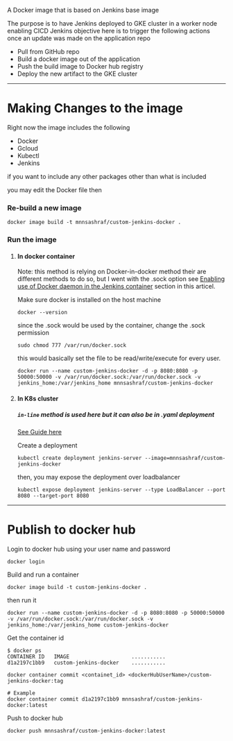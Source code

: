 
A Docker image that is based on Jenkins base image 

The purpose is to have Jenkins deployed to GKE cluster in a worker node enabling CICD
Jenkins objective here is to trigger the following actions once an update was made on the application repo

- Pull from GitHub repo
- Build a docker image out of the application
- Push the build image to Docker hub registry
- Deploy the new artifact to the GKE cluster

- - - - 
# Making Changes to the image #

Right now the image includes the following
- Docker
- Gcloud
- Kubectl
- Jenkins

if you want to include any other packages other than what is included

you may edit the Docker file then 
### Re-build a new image
```cli
docker image build -t mnnsashraf/custom-jenkins-docker .
```


### Run the image

1. #### In docker container

    Note: this method is relying on Docker-in-docker method 
    their are different methods to do so, but I went with the .sock option
    see [Enabling use of Docker daemon in the Jenkins container](https://hackmamba.io/blog/2022/04/running-docker-in-a-jenkins-container/) section in this articel.

    Make sure docker is installed on the host machine
    ```cli 
    docker --version
    ```
    since the .sock would be used by the container, change the .sock permission

    ```cli
    sudo chmod 777 /var/run/docker.sock
    ```
    this would basically set the file to be read/write/execute for every user.  

    ```cli
    docker run --name custom-jenkins-docker -d -p 8080:8080 -p 50000:50000 -v /var/run/docker.sock:/var/run/docker.sock -v jenkins_home:/var/jenkins_home mnnsashraf/custom-jenkins-docker
    ```
    
2. #### In K8s cluster 

    ##### `in-line` method is used here but it can also be in .yaml deployment
    [See Guide here](\Deplyoment\README.md)
     

    Create a deployment 
    ```cli
    kubectl create deployment jenkins-server --image=mnnsashraf/custom-jenkins-docker
    ```

    then, you may expose the deployment over loadbalancer

    ```cli
    kubectl expose deployment jenkins-server --type LoadBalancer --port 8080 --target-port 8080
    ```
- - - - 
# Publish to docker hub #

Login to docker hub using your user name and password
```cli
docker login
```
Build and run a container
```cli
docker image build -t custom-jenkins-docker .
```
then run it
```cli
docker run --name custom-jenkins-docker -d -p 8080:8080 -p 50000:50000 -v /var/run/docker.sock:/var/run/docker.sock -v jenkins_home:/var/jenkins_home custom-jenkins-docker

```

Get the container id
```cli
$ docker ps 
CONTAINER ID   IMAGE                    ...........
d1a2197c1bb9   custom-jenkins-docker    ...........
```

```cli
docker container commit <containet_id> <dockerHubUserName>/custom-jenkins-docker:tag
```

```cli
# Example
docker container commit d1a2197c1bb9 mnnsashraf/custom-jenkins-docker:latest
```
Push to docker hub

```cli
docker push mnnsashraf/custom-jenkins-docker:latest
```

    